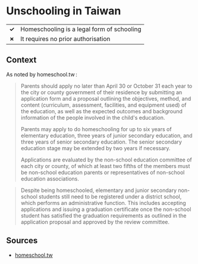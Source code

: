 # Unschooling in Taiwan
| | |
|-|-|
| __✓__ | Homeschooling is a legal form of schooling |
| __✗__ | It requires no prior authorisation |

## Context

As noted by homeschool.tw :

> Parents should apply no later than April 30 or October 31 each year to the city or county government of their residence by submitting an application form and a proposal outlining the objectives, method, and content (curriculum, assessment, facilities, and equipment used) of the education, as well as the expected outcomes and background information of the people involved in the child's education.
> 
> Parents may apply to do homeschooling for up to six years of elementary education, three years of junior secondary education, and three years of senior secondary education. The senior secondary education stage may be extended by two years if necessary.
>
> Applications are evaluated by the non-school education committee of each city or county, of which at least two fifths of the members must be non-school education parents or representatives of non-school education associations.

> Despite being homeschooled, elementary and junior secondary non-school students still need to be registered under a district school, which performs an administrative function. This includes accepting applications and issuing a graduation certificate once the non-school student has satisfied the graduation requirements as outlined in the application proposal and approved by the review committee.
> 

## Sources

* [homeschool.tw](https://www.homeschool.tw/p/blog-page_7.html)
